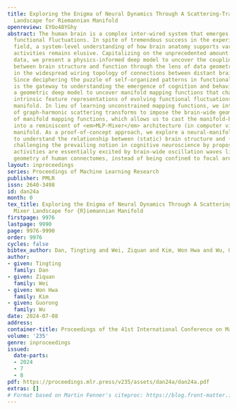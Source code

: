 ```yaml
---
title: Exploring the Enigma of Neural Dynamics Through A Scattering-Transform Mixer
  Landscape for Riemannian Manifold
openreview: EYOo48YGhy
abstract: The human brain is a complex inter-wired system that emerges spontaneous
  functional fluctuations. In spite of tremendous success in the experimental neuroscience
  field, a system-level understanding of how brain anatomy supports various neural
  activities remains elusive. Capitalizing on the unprecedented amount of neuroimaging
  data, we present a physics-informed deep model to uncover the coupling mechanism
  between brain structure and function through the lens of data geometry that is rooted
  in the widespread wiring topology of connections between distant brain regions.
  Since deciphering the puzzle of self-organized patterns in functional fluctuations
  is the gateway to understanding the emergence of cognition and behavior, we devise
  a geometric deep model to uncover manifold mapping functions that characterize the
  intrinsic feature representations of evolving functional fluctuations on the Riemannian
  manifold. In lieu of learning unconstrained mapping functions, we introduce a set
  of graph-harmonic scattering transforms to impose the brain-wide geometry on top
  of manifold mapping functions, which allows us to cast the manifold-based deep learning
  into a reminiscent of <em>MLP-Mixer</em> architecture (in computer vision) for Riemannian
  manifold. As a proof-of-concept approach, we explore a neural-manifold perspective
  to understand the relationship between (static) brain structure and (dynamic) function,
  challenging the prevailing notion in cognitive neuroscience by proposing that neural
  activities are essentially excited by brain-wide oscillation waves living on the
  geometry of human connectomes, instead of being confined to focal areas.
layout: inproceedings
series: Proceedings of Machine Learning Research
publisher: PMLR
issn: 2640-3498
id: dan24a
month: 0
tex_title: Exploring the Enigma of Neural Dynamics Through A Scattering-Transform
  Mixer Landscape for {R}iemannian Manifold
firstpage: 9976
lastpage: 9990
page: 9976-9990
order: 9976
cycles: false
bibtex_author: Dan, Tingting and Wei, Ziquan and Kim, Won Hwa and Wu, Guorong
author:
- given: Tingting
  family: Dan
- given: Ziquan
  family: Wei
- given: Won Hwa
  family: Kim
- given: Guorong
  family: Wu
date: 2024-07-08
address:
container-title: Proceedings of the 41st International Conference on Machine Learning
volume: '235'
genre: inproceedings
issued:
  date-parts:
  - 2024
  - 7
  - 8
pdf: https://proceedings.mlr.press/v235/assets/dan24a/dan24a.pdf
extras: []
# Format based on Martin Fenner's citeproc: https://blog.front-matter.io/posts/citeproc-yaml-for-bibliographies/
---
```

